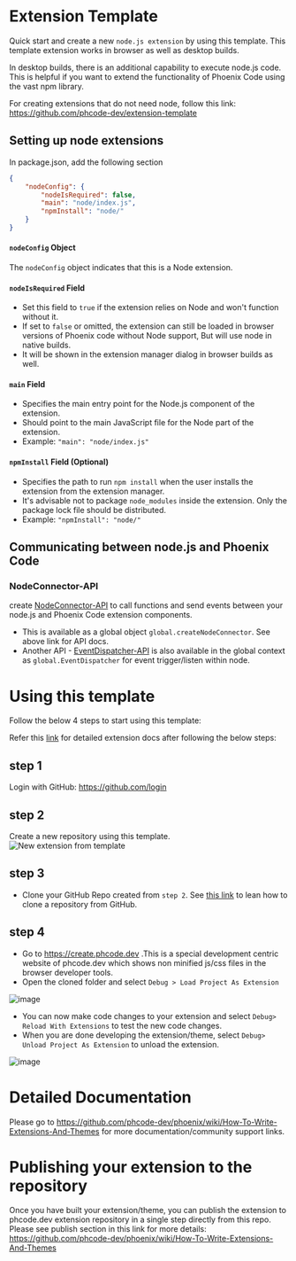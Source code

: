 # Extension Template

Quick start and create a new `node.js extension` by using this template. This
template extension works in browser as well as desktop builds.

In desktop builds, there is an additional capability to execute node.js code. This
is helpful if you want to extend the functionality of Phoenix Code using the
vast npm library.

For creating extensions that do not need node, follow this link:
https://github.com/phcode-dev/extension-template

## Setting up node extensions

In package.json, add the following section

```json
{
    "nodeConfig": {
        "nodeIsRequired": false,
        "main": "node/index.js",
        "npmInstall": "node/"
    }
}
```

#### `nodeConfig` Object

The `nodeConfig` object indicates that this is a Node extension.

#### `nodeIsRequired` Field

-   Set this field to `true` if the extension relies on Node and won't function
    without it.
-   If set to `false` or omitted, the extension can still be loaded in browser
    versions of Phoenix code without Node support, But will use node in native
    builds.
-   It will be shown in the extension manager dialog in browser builds as well.

#### `main` Field

-   Specifies the main entry point for the Node.js component of the extension.
-   Should point to the main JavaScript file for the Node part of the extension.
-   Example: `"main": "node/index.js"`

#### `npmInstall` Field (Optional)

-   Specifies the path to run `npm install` when the user installs the extension
    from the extension manager.
-   It's advisable not to package `node_modules` inside the extension. Only the
    package lock file should be distributed.
-   Example: `"npmInstall": "node/"`

## Communicating between node.js and Phoenix Code

### NodeConnector-API

create
[NodeConnector-API](https://github.com/phcode-dev/phoenix/wiki/NodeConnector-API)
to call functions and send events between your node.js and Phoenix Code
extension components.

-   This is available as a global object `global.createNodeConnector`. See above
    link for API docs.
-   Another API -
    [EventDispatcher-API](https://github.com/phcode-dev/phoenix/wiki/EventDispatcher-API)
    is also available in the global context as `global.EventDispatcher` for
    event trigger/listen within node.

# Using this template
Follow the below 4 steps to start using this template:

Refer this
[link](https://github.com/phcode-dev/phoenix/wiki/How-To-Write-Extensions-And-Themes)
for detailed extension docs after following the below steps:

## step 1

Login with GitHub: https://github.com/login

## step 2

Create a new repository using this template.
![New extension from template](https://user-images.githubusercontent.com/5336369/223931565-2708e516-a422-4e7b-9d89-9ac48c919c3d.gif)

## step 3

-   Clone your GitHub Repo created from `step 2`. See
    [this link](https://docs.github.com/en/repositories/creating-and-managing-repositories/cloning-a-repository)
    to lean how to clone a repository from GitHub.

## step 4

-   Go to https://create.phcode.dev .This is a special development centric
    website of phcode.dev which shows non minified js/css files in the browser
    developer tools.
-   Open the cloned folder and select `Debug > Load Project As Extension`

![image](https://user-images.githubusercontent.com/5336369/224746152-0416a862-891a-4fe1-b9dd-09add25a6cc0.png)

-   You can now make code changes to your extension and select
    `Debug> Reload With Extensions` to test the new code changes.
-   When you are done developing the extension/theme, select
    `Debug> Unload Project As Extension` to unload the extension.

![image](https://user-images.githubusercontent.com/5336369/224747590-556dff1d-5b29-41c3-88a0-3ce72ab643d0.png)

# Detailed Documentation

Please go to
https://github.com/phcode-dev/phoenix/wiki/How-To-Write-Extensions-And-Themes
for more documentation/community support links.

# Publishing your extension to the repository

Once you have built your extension/theme, you can publish the extension to
phcode.dev extension repository in a single step directly from this repo. Please
see publish section in this link for more details:
https://github.com/phcode-dev/phoenix/wiki/How-To-Write-Extensions-And-Themes
